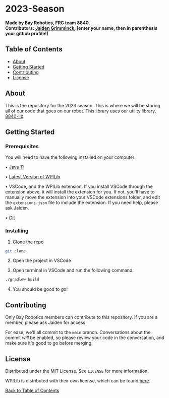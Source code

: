 # 2023-Season

**Made by Bay Robotics, FRC team 8840.**  
**Contributors: [Jaiden Grimminck](https://github.com/jaidenagrimminck), [enter your name, then in parenthesis your github profile!]**

## Table of Contents

* [About](#about)
* [Getting Started](#getting-started)
* [Contributing](#contributing)
* [License](#license)

## About

This is the repository for the 2023 season. This is where we will be storing all of our code that goes on our robot. This library uses our utility library, [8840-lib](https://github.com/frc8840/8840-lib).

## Getting Started

### Prerequisites

You will need to have the following installed on your computer:

• [Java 11](https://www.oracle.com/java/technologies/javase-jdk11-downloads.html)

• [Latest Version of WPILib](https://github.com/wpilibsuite/allwpilib/releases/tag/v2023.1.1)

• VSCode, and the WPILib extension. If you install VSCode through the extension above, it will install the extension for you. If not, you'll have to manually move the extension into your VSCode extensions folder, and edit the `extensions.json` file to include the extension. If you need help, please ask Jaiden.

• [Git](https://git-scm.com/downloads)

### Installing

1. Clone the repo

```sh
git clone
```

2. Open the project in VSCode

3. Open terminal in VSCode and run the following command:

```sh
./gradlew build
```

4. You should be good to go!

## Contributing

Only Bay Robotics members can contribute to this repository. If you are a member, please ask Jaiden for access.

For ease, we'll all commit to the `main` branch. Conversations about the commit *will* be enabled, so please review your code in the conversation, and make sure it's good to go before merging.

## License

Distributed under the MIT License. See `LICENSE` for more information.

WPILib is distributed with their own license, which can be found [here](https://github.com/frc8840/2023-Season/blob/main/WPILIB-License.md).

[Back to Table of Contents](#table-of-contents)